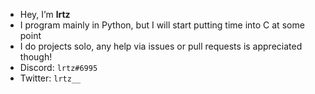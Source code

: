 - Hey, I’m **lrtz**
- I program mainly in Python, but I will start putting time into C at some point
- I do projects solo, any help via issues or pull requests is appreciated though!
- Discord: `lrtz#6995`
- Twitter: `lrtz__`
